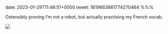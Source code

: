 date: 2023-01-29T11:48:51+0000
tweet: 1619663861774270464
%%%

Ostensibly proving I’m not a robot, but actually practising my French vocab.

![](FnozsvlWQAQLcMc.jpg)
